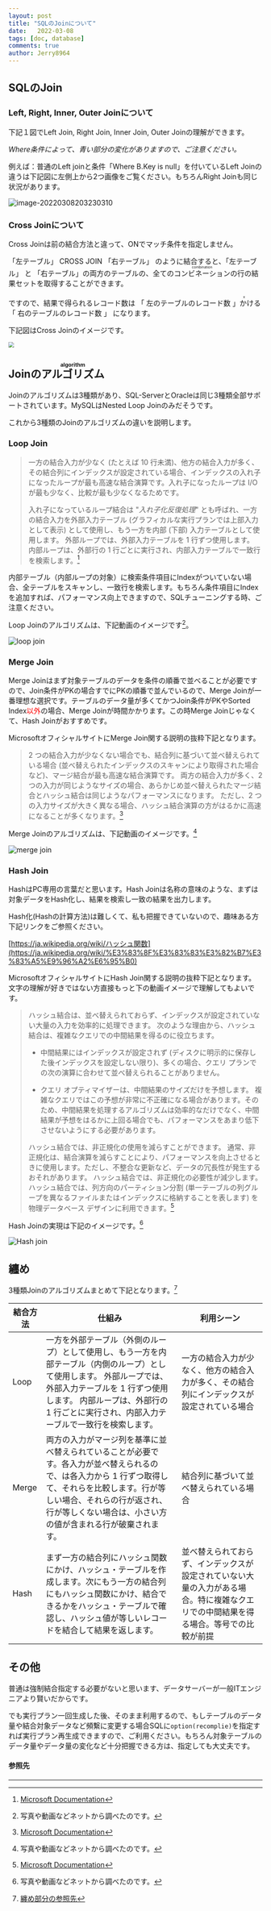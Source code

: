 ```yaml
---
layout: post
title: "SQLのJoinについて"
date:   2022-03-08
tags: [doc, database]
comments: true
author: Jerry8964
---
```




## SQLのJoin



### Left, Right, Inner, Outer Joinについて

下記１図でLeft Join, Right Join, Inner Join, Outer Joinの理解ができます。

*Where条件によって、青い部分の変化がありますので、ご注意ください。*

例えば：普通のLeft joinと条件「Where B.Key is null」を付いているLeft Joinの違うは下記図に左側上から2つ画像をご覧ください。もちろんRight Joinも同じ状況があります。

![image-20220308203230310](https://github.com/jerry8964/jerry8964.github.io/blob/main/images/image-20220308203230310.png?raw=true)



### Cross Joinについて

Cross Joinは前の結合方法と違って、ONでマッチ条件を指定しません。

「左テーブル」 CROSS JOIN 「右テーブル」 のように結合すると、「左テーブル」 と 「右テーブル」の両方のテーブルの、全ての<ruby>コンビネーション<rp>(</rp><rt>combination</rt><rp>)</rp></ruby>の行の結果セットを取得することができます。

ですので、結果で得られるレコード数は 「 左のテーブルのレコード数 」<ruby>かける<rt> x</rt></ruby> 「 右のテーブルのレコード数 」 になります。

下記図はCross Joinのイメージです。

<img src="https://github.com/jerry8964/jerry8964.github.io/blob/main/images/Cross-Join-Two-Tables-to-Get-Combinations.png?raw=true" style="zoom: 67%;" />



## Joinの<ruby>アルゴリズム<rt>algorithm</rt></ruby>

Joinのアルゴリズムは3種類があり、SQL-ServerとOracleは同じ3種類全部サポートされています。MySQLはNested Loop Joinのみだそうです。

これから3種類のJoinのアルゴリズムの違いを説明します。

### Loop Join 

> 一方の結合入力が少なく (たとえば 10 行未満)、他方の結合入力が多く、その結合列にインデックスが設定されている場合、インデックスの入れ子になったループが最も高速な結合演算です。入れ子になったループは I/O が最も少なく、比較が最も少なくなるためです。
>
> 入れ子になっているループ結合は "*入れ子化反復処理*" とも呼ばれ、一方の結合入力を外部入力テーブル (グラフィカルな実行プランでは上部入力として表示) として使用し、もう一方を内部 (下部) 入力テーブルとして使用します。 外部ループでは、外部入力テーブルを 1 行ずつ使用します。 内部ループは、外部行の 1 行ごとに実行され、内部入力テーブルで一致行を検索します。[^1]

内部テーブル（内部ループの対象）に検索条件項目にIndexがついていない場合、全テーブルをスキャンし、一致行を検索します。もちろん条件項目にIndexを追加すれば、パフォーマンス向上できますので、SQLチューニングする時、ご注意ください。



Loop Joinのアルゴリズムは、下記動画のイメージです[^2]。

![loop join](https://github.com/jerry8964/jerry8964.github.io/blob/main/images/Nested-Loop-Join-50fps-1.gif?raw=true)



### Merge Join

Merge Joinはまず対象テーブルのデータを条件の順番で並べることが必要ですので、Join条件がPKの場合すでにPKの順番で並んでいるので、Merge Joinが一番理想な選択です。テーブルのデータ量が多くてかつJoin条件がPKやSorted Index<font color="red">以外</font>の場合、Merge Joinが時間かかります。この時Merge Joinじゃなくて、Hash Joinがおすすめです。

MicrosoftオフィシャルサイトにMerge Join関する説明の抜粋下記となります。

> 2 つの結合入力が少なくない場合でも、結合列に基づいて並べ替えられている場合 (並べ替えられたインデックスのスキャンにより取得された場合など)、マージ結合が最も高速な結合演算です。 両方の結合入力が多く、2 つの入力が同じようなサイズの場合、あらかじめ並べ替えられたマージ結合とハッシュ結合は同じようなパフォーマンスになります。 ただし、2 つの入力サイズが大きく異なる場合、ハッシュ結合演算の方がはるかに高速になることが多くなります。[^1]



Merge Joinのアルゴリズムは、下記動画のイメージです。[^2]

![merge join](https://github.com/jerry8964/jerry8964.github.io/blob/main/images/Merge-Join-1.gif?raw=true)

### Hash Join

HashはPC専用の言葉だと思います。Hash Joinは名称の意味のような、まずは対象データをHash化し、結果を検索し一致の結果を出力します。

Hash化(Hashの計算方法)は難しくて、私も把握できていないので、趣味ある方下記リンクをご参照ください。

[https://ja.wikipedia.org/wiki/ハッシュ関数](https://ja.wikipedia.org/wiki/%E3%83%8F%E3%83%83%E3%82%B7%E3%83%A5%E9%96%A2%E6%95%B0)

MicrosoftオフィシャルサイトにHash Join関する説明の抜粋下記となります。文字の理解が好きではない方直接もっと下の動画イメージで理解してもよいです。

> ハッシュ結合は、並べ替えられておらず、インデックスが設定されていない大量の入力を効率的に処理できます。 次のような理由から、ハッシュ結合は、複雑なクエリでの中間結果を得るのに役立ちます。
>
> * 中間結果にはインデックスが設定されず (ディスクに明示的に保存した後インデックスを設定しない限り)、多くの場合、クエリ プランでの次の演算に合わせて並べ替えられることがありません。
>
> - クエリ オプティマイザーは、中間結果のサイズだけを予想します。 複雑なクエリではこの予想が非常に不正確になる場合があります。そのため、中間結果を処理するアルゴリズムは効率的なだけでなく、中間結果が予想をはるかに上回る場合でも、パフォーマンスをあまり低下させないようにする必要があります。
>
> ハッシュ結合では、非正規化の使用を減らすことができます。 通常、非正規化は、結合演算を減らすことにより、パフォーマンスを向上させるときに使用します。ただし、不整合な更新など、データの冗長性が発生するおそれがあります。 ハッシュ結合では、非正規化の必要性が減少します。 ハッシュ結合では、列方向のパーティション分割 (単一テーブルの列グループを異なるファイルまたはインデックスに格納することを表します) を物理データベース デザインに利用できます。[^1]



Hash Joinの実現は下記のイメージです。[^2]

![Hash join](https://github.com/jerry8964/jerry8964.github.io/blob/main/images/Hash-Match-Join-Looping-1.gif?raw=true)

## 纏め

3種類Joinのアルゴリズムまとめて下記となります。[^3]

| 結合方法 | 仕組み                                                       | 利用シーン                                                   |
| -------- | ------------------------------------------------------------ | ------------------------------------------------------------ |
| Loop     | 一方を外部テーブル（外側のループ）として使用し、もう一方を内部テーブル（内側のループ）として使用します。 外部ループでは、外部入力テーブルを 1 行ずつ使用します。 内部ループは、外部行の 1 行ごとに実行され、内部入力テーブルで一致行を検索します。 | 一方の結合入力が少なく、他方の結合入力が多く、その結合列にインデックスが設定されている場合 |
| Merge    | 両方の入力がマージ列を基準に並べ替えられていることが必要です。各入力が並べ替えられるので、は各入力から 1 行ずつ取得して、それらを比較します。行が等しい場合、それらの行が返され、 行が等しくない場合は、小さい方の値が含まれる行が破棄されます。 | 結合列に基づいて並べ替えられている場合                       |
| Hash     | まず一方の結合列にハッシュ関数にかけ、ハッシュ・テーブルを作成します。次にもう一方の結合列にもハッシュ関数にかけ、結合できるかをハッシュ・テーブルで確認し、ハッシュ値が等しいレコードを結合して結果を返します。 | 並べ替えられておらず、インデックスが設定されていない大量の入力がある場合。特に複雑なクエリでの中間結果を得る場合。等号での比較が前提 |



## その他

普通は強制結合指定する必要がないと思います、データサーバーが一般ITエンジニアより賢いだからです。

でも実行プラン一回生成した後、そのまま利用するので、もしテーブルのデータ量や結合対象データなど頻繫に変更する場合SQLに`option(recomplie)`を指定すれば実行プラン再生成できますので、ご利用ください。もちろん対象テーブルのデータ量やデータ量の変化など十分把握できる方は、指定しても大丈夫です。



#### 参照先

---

[^1]:[Microsoft Documentation](https://docs.microsoft.com/ja-jp/sql/relational-databases/performance/joins?view=sql-server-ver15#understanding-nested-loops-joins)
[^2]:写真や動画などネットから調べたのです。
[^3]:[纏め部分の参照先](https://docs.microsoft.com/ja-jp/sql/relational-databases/performance/joins?view=sql-server-ver15#understanding-nested-loops-joins)